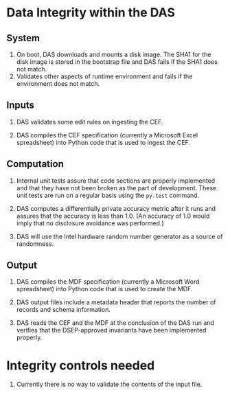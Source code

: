 # Data Integrity within the DAS

## System

1. On boot, DAS downloads and mounts a disk image. The SHA1 for the disk image is stored in the bootstrap file and DAS fails if the SHA1 does not match.
2. Validates other aspects of runtime environment and fails if the environment does not match.

## Inputs

1. DAS validates some edit rules on ingesting the CEF.

2. DAS compiles the CEF specification (currently a Microsoft Excel spreadsheet) into Python code that is used to ingest the CEF.

## Computation

1. Internal unit tests assure that code sections are properly implemented and that they have not been broken as the part of development. These unit tests are run on a regular basis using the `py.test` command.

2. DAS computes a differentially private accuracy metric after it runs and assures that the accuracy is less than 1.0.  (An accuracy of 1.0 would imply that no disclosure avoidance was performed.)

3. DAS will use the Intel hardware random number generator as a source of randomness.

## Output

1. DAS compiles the MDF specification (currently a Microsoft Word spreadsheet) into Python code that is used to create the MDF.

2. DAS output files include a metadata header that reports the number of records and schema information.

3. DAS reads the CEF and the MDF at the conclusion of the DAS run and verifies that the DSEP-approved invariants have been implemented properly.


# Integrity controls needed

1. Currently there is no way to validate the contents of the input file.



